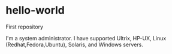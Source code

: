 # hello-world
First repository

I'm a system administrator. I have supported Ultrix, HP-UX, Linux (Redhat,Fedora,Ubuntu), Solaris, and Windows servers.
